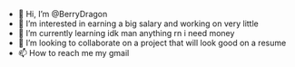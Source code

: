 - 👋 Hi, I’m @BerryDragon
- 👀 I’m interested in earning a big salary and working on very little
- 🌱 I’m currently learning idk man anything rn i need money
- 💞️ I’m looking to collaborate on a project that will look good on a resume
- 📫 How to reach me my gmail

<!---
BerryDragon/BerryDragon is a ✨ special ✨ repository because its `README.md` (this file) appears on your GitHub profile.
You can click the Preview link to take a look at your changes.
--->
